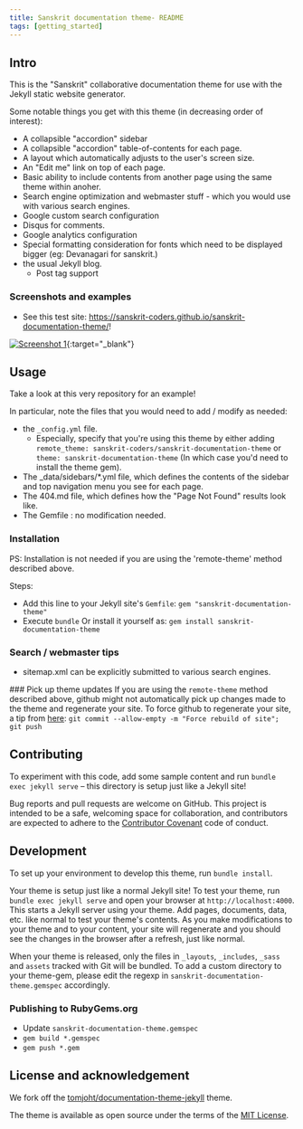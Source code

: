 ```yaml
---
title: Sanskrit documentation theme- README
tags: [getting_started]
---
```


## Intro

This is the "Sanskrit" collaborative documentation theme for use with the Jekyll static website generator.

Some notable things you get with this theme (in decreasing order of interest):
- A collapsible "accordion" sidebar
- A collapsible "accordion" table-of-contents for each page.
- A layout which automatically adjusts to the user's screen size. 
- An "Edit me" link on top of each page.
- Basic ability to include contents from another page using the same theme within anoher. 
- Search engine optimization and webmaster stuff - which you would use with various search engines.
- Google custom search configuration
- Disqus for comments.
- Google analytics configuration
- Special formatting consideration for fonts which need to be displayed bigger (eg: Devanagari for sanskrit.)
- the usual Jekyll blog.
  - Post tag support

### Screenshots and examples
- See this test site: <https://sanskrit-coders.github.io/sanskrit-documentation-theme/>!

[![Screenshot 1](https://i.imgur.com/2ggUjKK.png)](https://i.imgur.com/2ggUjKK.png){:target="_blank"}

## Usage
Take a look at this very repository for an example!

In particular, note the files that you would need to add / modify as needed:
- the `_config.yml` file.
  - Especially, specify that you're using this theme by either adding `remote_theme: sanskrit-coders/sanskrit-documentation-theme` or `theme: sanskrit-documentation-theme` (In which case you'd need to install the theme gem).
- The _data/sidebars/*.yml file, which defines the contents of the sidebar and top navigation menu you see for each page.
- The 404.md file, which defines how the "Page Not Found" results look like.
- The Gemfile : no modification needed.

### Installation
PS: Installation is not needed if you are using the 'remote-theme' method described above.

Steps:
- Add this line to your Jekyll site's `Gemfile`: `gem "sanskrit-documentation-theme"`
- Execute `bundle` Or install it yourself as: `gem install sanskrit-documentation-theme`

### Search / webmaster tips
- sitemap.xml can be explicitly submitted to various search engines.

###‌ Pick up theme updates
If you are using the `remote-theme` method described above, github might not automatically pick up changes made to the theme and regenerate your site. To force github to regenerate your site, a tip from [here](https://github.com/benbalter/jekyll-remote-theme/issues/16):
`git commit --allow-empty -m "Force rebuild of site"; git push`


## Contributing
To experiment with this code, add some sample content and run `bundle exec jekyll serve` – this directory is setup just like a Jekyll site!

Bug reports and pull requests are welcome on GitHub. This project is intended to be a safe, welcoming space for collaboration, and contributors are expected to adhere to the [Contributor Covenant](http://contributor-covenant.org) code of conduct.

## Development
To set up your environment to develop this theme, run `bundle install`.

Your theme is setup just like a normal Jekyll site! To test your theme, run `bundle exec jekyll serve` and open your browser at `http://localhost:4000`. This starts a Jekyll server using your theme. Add pages, documents, data, etc. like normal to test your theme's contents. As you make modifications to your theme and to your content, your site will regenerate and you should see the changes in the browser after a refresh, just like normal.

When your theme is released, only the files in `_layouts`, `_includes`, `_sass` and `assets` tracked with Git will be bundled.
To add a custom directory to your theme-gem, please edit the regexp in `sanskrit-documentation-theme.gemspec` accordingly.

### Publishing to RubyGems.org
- Update `sanskrit-documentation-theme.gemspec`
- `gem build *.gemspec`
- `gem push *.gem`

## License and acknowledgement
We fork off the [tomjoht/documentation-theme-jekyll](http://github.com/tomjoht/documentation-theme-jekyll) theme.

The theme is available as open source under the terms of the [MIT License](https://opensource.org/licenses/MIT).

